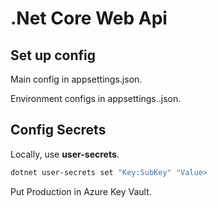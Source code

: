 # .Net Core Web Api

## Set up config

Main config in appsettings.json.

Environment configs in appsettings.<env>.json.

## Config Secrets

Locally, use **user-secrets**.

```bash
dotnet user-secrets set "Key:SubKey" "Value>
```

Put Production in Azure Key Vault.
